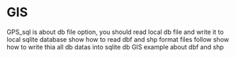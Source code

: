 GIS
===
GPS_sql is about db file option,
you should read local db file and write it to local sqlite database
show how to read dbf and shp format files
follow show how to write thia all db datas into sqlite db
GIS example about dbf and shp
